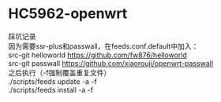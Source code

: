 # HC5962-openwrt  
踩坑记录  
因为需要ssr-plus和passwall，在feeds.conf.default中加入：  
src-git helloworld https://github.com/fw876/helloworld  
src-git passwall https://github.com/xiaorouji/openwrt-passwall  
之后执行（-f强制覆盖重复文件）  
./scripts/feeds update -a -f  
./scripts/feeds install -a -f  
